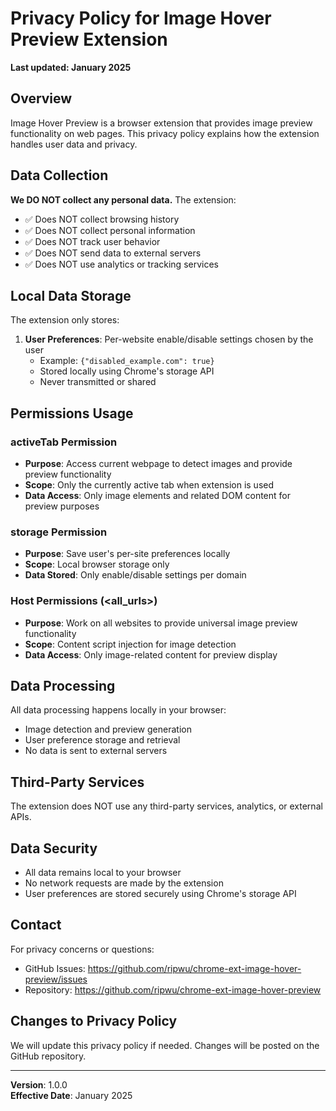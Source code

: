 # Privacy Policy for Image Hover Preview Extension

**Last updated: January 2025**

## Overview

Image Hover Preview is a browser extension that provides image preview functionality on web pages. This privacy policy explains how the extension handles user data and privacy.

## Data Collection

**We DO NOT collect any personal data.** The extension:

- ✅ Does NOT collect browsing history
- ✅ Does NOT collect personal information
- ✅ Does NOT track user behavior
- ✅ Does NOT send data to external servers
- ✅ Does NOT use analytics or tracking services

## Local Data Storage

The extension only stores:

1. **User Preferences**: Per-website enable/disable settings chosen by the user
   - Example: `{"disabled_example.com": true}`
   - Stored locally using Chrome's storage API
   - Never transmitted or shared

## Permissions Usage

### activeTab Permission
- **Purpose**: Access current webpage to detect images and provide preview functionality
- **Scope**: Only the currently active tab when extension is used
- **Data Access**: Only image elements and related DOM content for preview purposes

### storage Permission
- **Purpose**: Save user's per-site preferences locally
- **Scope**: Local browser storage only
- **Data Stored**: Only enable/disable settings per domain

### Host Permissions (<all_urls>)
- **Purpose**: Work on all websites to provide universal image preview functionality
- **Scope**: Content script injection for image detection
- **Data Access**: Only image-related content for preview display

## Data Processing

All data processing happens locally in your browser:
- Image detection and preview generation
- User preference storage and retrieval
- No data is sent to external servers

## Third-Party Services

The extension does NOT use any third-party services, analytics, or external APIs.

## Data Security

- All data remains local to your browser
- No network requests are made by the extension
- User preferences are stored securely using Chrome's storage API

## Contact

For privacy concerns or questions:
- GitHub Issues: https://github.com/ripwu/chrome-ext-image-hover-preview/issues
- Repository: https://github.com/ripwu/chrome-ext-image-hover-preview

## Changes to Privacy Policy

We will update this privacy policy if needed. Changes will be posted on the GitHub repository.

---

**Version**: 1.0.0  
**Effective Date**: January 2025